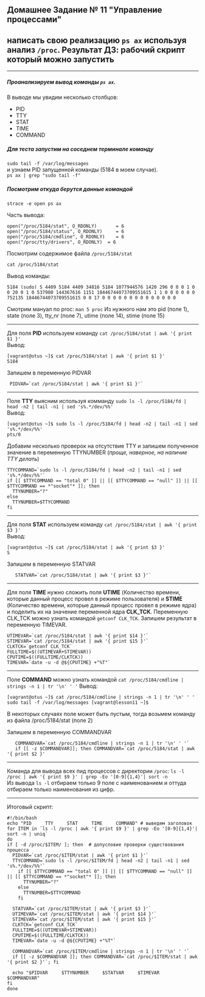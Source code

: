 ## Домашнее Задание № 11 "Управление процессами"

## написать свою реализацию ``ps ax`` используя анализ ``/proc``.    Результат ДЗ: рабочий скрипт который можно запустить

------

##### Проанализируем вывод команды ``ps ax``.
В выводе мы увидим несколько столбцов:
- PID
- TTY
- STAT
- TIME
- COMMAND

##### Для теста запустим на соседнем терминале команду
`sudo tail -f /var/log/messages`  
и узнаем PID запущенной команды (5184 в моем случае).  
``ps ax | grep "sudo tail -f"``

##### Посмотрим откуда берутся данные командой
``strace -e open ps ax``

Часть вывода:  

    open("/proc/5184/stat", O_RDONLY)       = 6
    open("/proc/5184/status", O_RDONLY)     = 6
    open("/proc/5184/cmdline", O_RDONLY)    = 6
    open("/proc/tty/drivers", O_RDONLY)  = 6
Посмотрим содержимое файла ``/proc/5184/stat``  

    cat /proc/5184/stat

Вывод команды:

    5184 (sudo) S 4409 5184 4409 34816 5184 1077944576 1420 296 0 0 0 1 0 0 20 0 1 0 537980 144367616 1151 18446744073709551615 1 1 0 0 0 0 0 0 752135 18446744073709551615 0 0 17 0 0 0 0 0 0 0 0 0 0 0 0 0 0

Смотрим мануал по proc: ``man 5 proc``
Из нужного нам это pid (поле 1), state (поле 3), tty_nr (поле 7), utime (поле 14), stime (поле 15)  

-----
Для поля **PID** используем команду ``cat /proc/5184/stat | awk '{ print $1 }'``    
Вывод:   

    [vagrant@otus ~]$ cat /proc/5184/stat | awk '{ print $1 }'  
    5184
Запишем в переменную PIDVAR

     PIDVAR=`cat /proc/5184/stat | awk '{ print $1 }'`
----
Поле **TTY** выясним используя комманду ``sudo ls -l /proc/5184/fd | head -n2 | tail -n1 | sed 's%.*/dev/%%'``   
Вывод:

    [vagrant@otus ~]$ sudo ls -l /proc/5184/fd | head -n2 | tail -n1 | sed 's%.*/dev/%%'
    pts/0

Добавим несколько проверок на отсутствие TTY и запишем полученное значение в переменную TTYNUMBER (*проще, наверное, на наличие TTY делать*)

    TTYCOMMAND=`sudo ls -l /proc/5184/fd | head -n2 | tail -n1 | sed 's%.*/dev/%%'`
    if [[ $TTYCOMMAND == "total 0" ]] || [[ $TTYCOMMAND == "null" ]] || [[ $TTYCOMMAND == *"socket"* ]]; then
      TTYNUMBER="?"
    else
      TTYNUMBER=$TTYCOMMAND
    fi

----
Для поля **STAT** используем команду ``cat /proc/5184/stat | awk '{ print $3 }'``  
Вывод:   

    [vagrant@otus ~]$ cat /proc/5184/stat | awk '{ print $3 }'  
    S

Запишем в переменную STATVAR

       STATVAR=`cat /proc/5184/stat | awk '{ print $3 }'`

----

Для поля **TIME** нужно сложить поля **UTIME** (Количество времени, которые данный процесс  провел в режиме пользователя) и **STIME** (Количество времени, которые данный процесс  провел в режиме ядра) и поделить их на значение переменной ядра **CLK_TCK**. Переменную CLK_TCK можно узнать командой ``getconf CLK_TCK``. Запишем результат в переменную TIMEVAR.

    UTIMEVAR=`cat /proc/5184/stat | awk '{ print $14 }'`
    STIMEVAR=`cat /proc/5184/stat | awk '{ print $15 }'`
    CLKTCK=`getconf CLK_TCK`
    FULLTIME=$((UTIMEVAR+STIMEVAR))
    CPUTIME=$((FULLTIME/CLKTCK))
    TIMEVAR=`date -u -d @${CPUTIME} +"%T"`

----

Поле **COMMAND** можно узнать командой ``cat /proc/5184/cmdline | strings -n 1 | tr '\n' ' '``
Вывод:

    [vagrant@otus ~]$ cat /proc/5184/cmdline | strings -n 1 | tr '\n' ' '
    sudo tail -f /var/log/messages [vagrant@lesson11 ~]$

В некоторых случаях поле может быть пустым, тогда возьмем команду из файла /proc/5184/stat (поле 2)

Запишем в переменную COMMANDVAR

       COMMANDVAR=`cat /proc/5184/cmdline | strings -n 1 | tr '\n' ' '`
       if [[ -z $COMMANDVAR]]; then COMMANDVAR=`cat /proc/5184/stat | awk '{ print $2 }'
----

Команда для вывода всех пид процессов с директории ``/proc``: ``ls -l /proc | awk '{ print $9 }' | grep -Eo '[0-9]{1,4}'| sort -n``  
Из вывода ``ls -l`` отбираем только 9 поле с наименованием и оттуда отбираем только наименования из цифр.

----

Итоговый скрипт:

    #!/bin/bash
    echo "PID     TTY     STAT     TIME     COMMAND" # выведем заголовок
    for ITEM in `ls -l /proc | awk '{ print $9 }' | grep -Eo '[0-9]{1,4}'| sort -n | uniq`
    do
    if [ -d /proc/$ITEM/ ]; then  # допусловие проверки существования процесса
      PIDVAR=`cat /proc/$ITEM/stat | awk '{ print $1 }'`
      TTYCOMMAND=`sudo ls -l /proc/$ITEM/fd | head -n2 | tail -n1 | sed 's%.*/dev/%%'`
        if [[ $TTYCOMMAND == "total 0" ]] || [[ $TTYCOMMAND == "null" ]] || [[ $TTYCOMMAND == *"socket"* ]]; then
          TTYNUMBER="?"
        else
          TTYNUMBER=$TTYCOMMAND
        fi

      STATVAR=`cat /proc/$ITEM/stat | awk '{ print $3 }'`
      UTIMEVAR=`cat /proc/$ITEM/stat | awk '{ print $14 }'`
      STIMEVAR=`cat /proc/$ITEM/stat | awk '{ print $15 }'`
      CLKTCK=`getconf CLK_TCK`
      FULLTIME=$((UTIMEVAR+STIMEVAR))
      CPUTIME=$((FULLTIME/CLKTCK))
      TIMEVAR=`date -u -d @${CPUTIME} +"%T"`

      COMMANDVAR=`cat /proc/$ITEM/cmdline | strings -n 1 | tr '\n' ' '`
      if [[ -z $COMMANDVAR ]]; then COMMANDVAR=`cat /proc/$ITEM/stat | awk '{ print $2 }'`; fi

      echo "$PIDVAR     $TTYNUMBER     $STATVAR     $TIMEVAR     $COMMANDVAR"
    fi
    done
